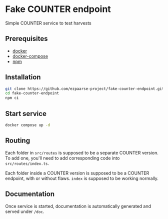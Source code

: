 # Fake COUNTER endpoint

Simple COUNTER service to test harvests

## Prerequisites
* [docker](https://www.docker.com/)
* [docker-compose](https://docs.docker.com/compose/)
* [npm](https://www.npmjs.com/)

## Installation

```bash
git clone https://github.com/ezpaarse-project/fake-counter-endpoint.git
cd fake-counter-endpoint
npm ci
```

## Start service

```bash
docker compose up -d
```

## Routing

Each folder in `src/routes` is supposed to be a separate COUNTER version. To add one, you'll need to add corresponding code into `src/routes/index.ts`.

Each folder inside a COUNTER version is supposed to be a COUNTER endpoint, with or without flaws. `index` is supposed to be working normally.

## Documentation

Once service is started, documentation is automatically generated and served under `/doc`.
